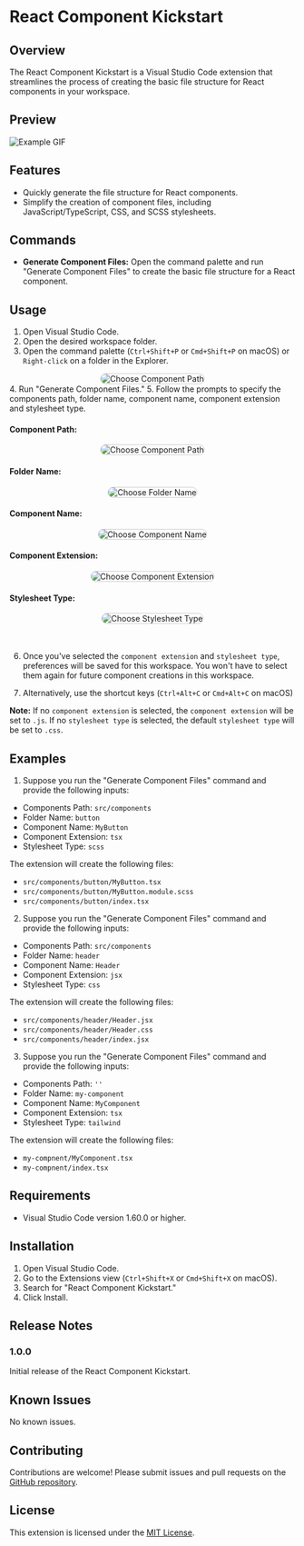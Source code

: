 # React Component Kickstart

## Overview

The React Component Kickstart is a Visual Studio Code extension that streamlines the process of creating the basic file structure for React components in your workspace.

## Preview

![Example GIF](./media/react-component-kickstart.gif)

## Features

- Quickly generate the file structure for React components.
- Simplify the creation of component files, including JavaScript/TypeScript, CSS, and SCSS stylesheets.

## Commands

- **Generate Component Files:** Open the command palette and run "Generate Component Files" to create the basic file structure for a React component.

## Usage

1. Open Visual Studio Code.
2. Open the desired workspace folder.
3. Open the command palette (`Ctrl+Shift+P` or `Cmd+Shift+P` on macOS) or `Right-click` on a folder in the Explorer.
<div align='center'>
<img src='media/context-menu.png' alt='Choose Component Path' style='border: 1px solid #ccc; border-radius: 1rem;'>
</div>
4. Run "Generate Component Files."
5. Follow the prompts to specify the components path, folder name, component name, component extension and stylesheet type.

#### Component Path:

<div align='center'>
<img src='media/path.png' alt='Choose Component Path' style='border: 1px solid #ccc; border-radius: 1rem;'>
</div>

#### Folder Name:

<div align='center'>
<img src='media/folder-name.png' alt='Choose Folder Name' style='border: 1px solid #ccc; border-radius: 1rem;'>
</div>

#### Component Name:

<div align='center'>
<img src='media/component-name.png' alt='Choose Component Name' style='border: 1px solid #ccc; border-radius: 1rem;'>
</div>

#### Component Extension:

<div align='center'>
<img src='media/ext.png' alt='Choose Component Extension' style='border: 1px solid #ccc; border-radius: 1rem;'>
</div>

#### Stylesheet Type:

<div align='center'>
<img src='media/style-type.png' alt='Choose Stylesheet Type' style='border: 1px solid #ccc; border-radius: 1rem;'>
</div>
<br />
<br />

6. Once you've selected the `component extension` and `stylesheet type`, preferences will be saved for this workspace. You won't have to select them again for future component creations in this workspace.

7. Alternatively, use the shortcut keys (`Ctrl+Alt+C` or `Cmd+Alt+C` on macOS)

**Note:** If no `component extension` is selected, the `component extension` will be set to `.js`. If no `stylesheet type` is selected, the default `stylesheet type` will be set to `.css`.

## Examples

1. Suppose you run the "Generate Component Files" command and provide the following inputs:

- Components Path: `src/components`
- Folder Name: `button`
- Component Name: `MyButton`
- Component Extension: `tsx`
- Stylesheet Type: `scss`

The extension will create the following files:

- `src/components/button/MyButton.tsx`
- `src/components/button/MyButton.module.scss`
- `src/components/button/index.tsx`

2. Suppose you run the "Generate Component Files" command and provide the following inputs:

- Components Path: `src/components`
- Folder Name: `header`
- Component Name: `Header`
- Component Extension: `jsx`
- Stylesheet Type: `css`

The extension will create the following files:

- `src/components/header/Header.jsx`
- `src/components/header/Header.css`
- `src/components/header/index.jsx`

3. Suppose you run the "Generate Component Files" command and provide the following inputs:

- Components Path: `''`
- Folder Name: `my-component`
- Component Name: `MyComponent`
- Component Extension: `tsx`
- Stylesheet Type: `tailwind`

The extension will create the following files:

- `my-compnent/MyComponent.tsx`
- `my-compnent/index.tsx`

## Requirements

- Visual Studio Code version 1.60.0 or higher.

## Installation

1. Open Visual Studio Code.
2. Go to the Extensions view (`Ctrl+Shift+X` or `Cmd+Shift+X` on macOS).
3. Search for "React Component Kickstart."
4. Click Install.

## Release Notes

### 1.0.0

Initial release of the React Component Kickstart.

## Known Issues

No known issues.

## Contributing

Contributions are welcome! Please submit issues and pull requests on the [GitHub repository](https://github.com/ranathedev/react-component-kickstart).

## License

This extension is licensed under the [MIT License](https://github.com/ranathedev/react-component-kickstart/blob/main/LICENSE).
